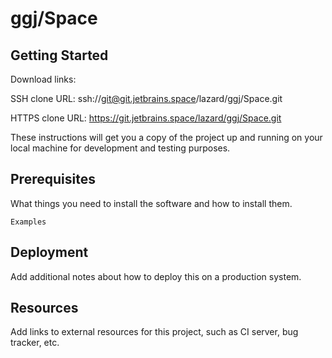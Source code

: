 # ggj/Space



## Getting Started

Download links:

SSH clone URL: ssh://git@git.jetbrains.space/lazard/ggj/Space.git

HTTPS clone URL: https://git.jetbrains.space/lazard/ggj/Space.git



These instructions will get you a copy of the project up and running on your local machine for development and testing purposes.

## Prerequisites

What things you need to install the software and how to install them.

```
Examples
```

## Deployment

Add additional notes about how to deploy this on a production system.

## Resources

Add links to external resources for this project, such as CI server, bug tracker, etc.
